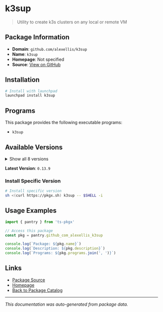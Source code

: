 # k3sup

> Utility to create k3s clusters on any local or remote VM

## Package Information

- **Domain**: `github.com/alexellis/k3sup`
- **Name**: `k3sup`
- **Homepage**: Not specified
- **Source**: [View on GitHub](https://github.com/pkgxdev/pantry/tree/main/projects/github.com/alexellis/k3sup/package.yml)

## Installation

```bash
# Install with launchpad
launchpad install k3sup
```

## Programs

This package provides the following executable programs:

- `k3sup`

## Available Versions

<details>
<summary>Show all 8 versions</summary>

- `0.13.9`, `0.13.8`, `0.13.6`, `0.13.5`, `0.13.4`
- `0.13.3`, `0.13.2`, `0.13.1`

</details>

**Latest Version**: `0.13.9`

### Install Specific Version

```bash
# Install specific version
sh <(curl https://pkgx.sh) k3sup -- $SHELL -i
```

## Usage Examples

```typescript
import { pantry } from 'ts-pkgx'

// Access this package
const pkg = pantry.github_com_alexellis_k3sup

console.log(`Package: ${pkg.name}`)
console.log(`Description: ${pkg.description}`)
console.log(`Programs: ${pkg.programs.join(', ')}`)
```

## Links

- [Package Source](https://github.com/pkgxdev/pantry/tree/main/projects/github.com/alexellis/k3sup/package.yml)
- [Homepage](#)
- [Back to Package Catalog](../package-catalog.md)

---

*This documentation was auto-generated from package data.*
